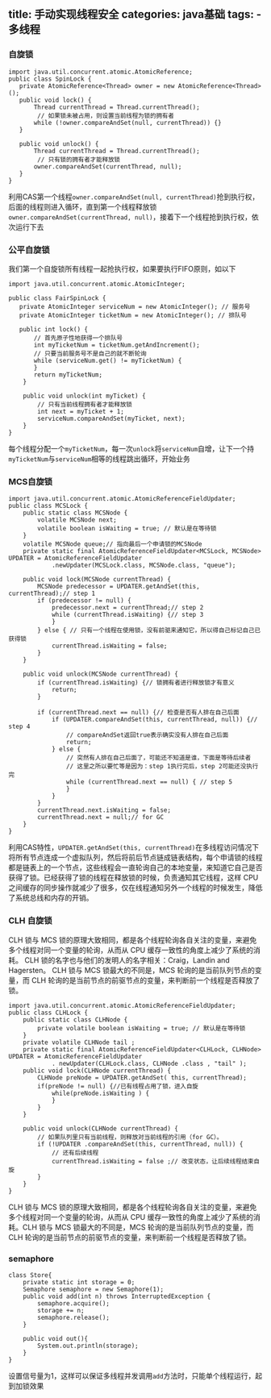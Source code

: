 title: 手动实现线程安全
categories: java基础
tags: 
	- 多线程
---

### 自旋锁

```
import java.util.concurrent.atomic.AtomicReference;
public class SpinLock {
   private AtomicReference<Thread> owner = new AtomicReference<Thread>();
   public void lock() {
       Thread currentThread = Thread.currentThread();
        // 如果锁未被占用，则设置当前线程为锁的拥有者
       while (!owner.compareAndSet(null, currentThread)) {}
   }

   public void unlock() {
       Thread currentThread = Thread.currentThread();
        // 只有锁的拥有者才能释放锁
       owner.compareAndSet(currentThread, null);
   }
}
```

利用CAS第一个线程`owner.compareAndSet(null, currentThread)`抢到执行权，后面的线程则进入循环，直到第一个线程释放锁`owner.compareAndSet(currentThread, null)`，接着下一个线程抢到执行权，依次运行下去

### 公平自旋锁

我们第一个自旋锁所有线程一起抢执行权，如果要执行FIFO原则，如以下

```
import java.util.concurrent.atomic.AtomicInteger;

public class FairSpinLock {
   private AtomicInteger serviceNum = new AtomicInteger(); // 服务号
   private AtomicInteger ticketNum = new AtomicInteger(); // 排队号

   public int lock() {
       // 首先原子性地获得一个排队号
       int myTicketNum = ticketNum.getAndIncrement();
       // 只要当前服务号不是自己的就不断轮询
       while (serviceNum.get() != myTicketNum) {
       }
       return myTicketNum;
    }

    public void unlock(int myTicket) {
        // 只有当前线程拥有者才能释放锁
        int next = myTicket + 1;
        serviceNum.compareAndSet(myTicket, next);
    }
}
```

每个线程分配一个`myTicketNum`，每一次`unlock`将`serviceNum`自增，让下一个持`myTicketNum`与`serviceNum`相等的线程跳出循环，开始业务

### MCS自旋锁

```
import java.util.concurrent.atomic.AtomicReferenceFieldUpdater;
public class MCSLock {
    public static class MCSNode {
        volatile MCSNode next;
        volatile boolean isWaiting = true; // 默认是在等待锁
    }
    volatile MCSNode queue;// 指向最后一个申请锁的MCSNode
    private static final AtomicReferenceFieldUpdater<MCSLock, MCSNode> UPDATER = AtomicReferenceFieldUpdater
            .newUpdater(MCSLock.class, MCSNode.class, "queue");

    public void lock(MCSNode currentThread) {
        MCSNode predecessor = UPDATER.getAndSet(this, currentThread);// step 1
        if (predecessor != null) {
            predecessor.next = currentThread;// step 2
            while (currentThread.isWaiting) {// step 3
            }
        } else { // 只有一个线程在使用锁，没有前驱来通知它，所以得自己标记自己已获得锁
            currentThread.isWaiting = false;
        }
    }

    public void unlock(MCSNode currentThread) {
        if (currentThread.isWaiting) {// 锁拥有者进行释放锁才有意义
            return;
        }

        if (currentThread.next == null) {// 检查是否有人排在自己后面
            if (UPDATER.compareAndSet(this, currentThread, null)) {// step 4
                // compareAndSet返回true表示确实没有人排在自己后面
                return;
            } else {
                // 突然有人排在自己后面了，可能还不知道是谁，下面是等待后续者
                // 这里之所以要忙等是因为：step 1执行完后，step 2可能还没执行完
                while (currentThread.next == null) { // step 5
                }
            }
        }
        currentThread.next.isWaiting = false;
        currentThread.next = null;// for GC
    }
}
```

利用CAS特性，`UPDATER.getAndSet(this, currentThread)`在多线程访问情况下将所有节点连成一个虚拟队列，然后将前后节点链成链表结构，每个申请锁的线程都是链表上的一个节点，这些线程会一直轮询自己的本地变量，来知道它自己是否获得了锁。已经获得了锁的线程在释放锁的时候，负责通知其它线程，这样 CPU 之间缓存的同步操作就减少了很多，仅在线程通知另外一个线程的时候发生，降低了系统总线和内存的开销。

### CLH 自旋锁

CLH 锁与 MCS 锁的原理大致相同，都是各个线程轮询各自关注的变量，来避免多个线程对同一个变量的轮询，从而从 CPU 缓存一致性的角度上减少了系统的消耗。
CLH 锁的名字也与他们的发明人的名字相关：Craig，Landin and Hagersten。
CLH 锁与 MCS 锁最大的不同是，MCS 轮询的是当前队列节点的变量，而 CLH 轮询的是当前节点的前驱节点的变量，来判断前一个线程是否释放了锁。

```
import java.util.concurrent.atomic.AtomicReferenceFieldUpdater;
public class CLHLock {
    public static class CLHNode {
        private volatile boolean isWaiting = true; // 默认是在等待锁
    }
    private volatile CLHNode tail ;
    private static final AtomicReferenceFieldUpdater<CLHLock, CLHNode> UPDATER = AtomicReferenceFieldUpdater
            . newUpdater(CLHLock.class, CLHNode .class , "tail" );
    public void lock(CLHNode currentThread) {
        CLHNode preNode = UPDATER.getAndSet( this, currentThread);
        if(preNode != null) {//已有线程占用了锁，进入自旋
            while(preNode.isWaiting ) {
            }
        }
    }

    public void unlock(CLHNode currentThread) {
        // 如果队列里只有当前线程，则释放对当前线程的引用（for GC）。
        if (!UPDATER .compareAndSet(this, currentThread, null)) {
            // 还有后续线程
            currentThread.isWaiting = false ;// 改变状态，让后续线程结束自旋
        }
    }
}
```

CLH 锁与 MCS 锁的原理大致相同，都是各个线程轮询各自关注的变量，来避免多个线程对同一个变量的轮询，从而从 CPU 缓存一致性的角度上减少了系统的消耗。CLH 锁与 MCS 锁最大的不同是，MCS 轮询的是当前队列节点的变量，而 CLH 轮询的是当前节点的前驱节点的变量，来判断前一个线程是否释放了锁。

### semaphore

```
class Store{
    private static int storage = 0;
    Semaphore semaphore = new Semaphore(1);
    public void add(int n) throws InterruptedException {
        semaphore.acquire();
        storage += n;
        semaphore.release();
    }

    public void out(){
        System.out.println(storage);
    }
}
```

设置信号量为1，这样可以保证多线程并发调用`add`方法时，只能单个线程运行，起到加锁效果